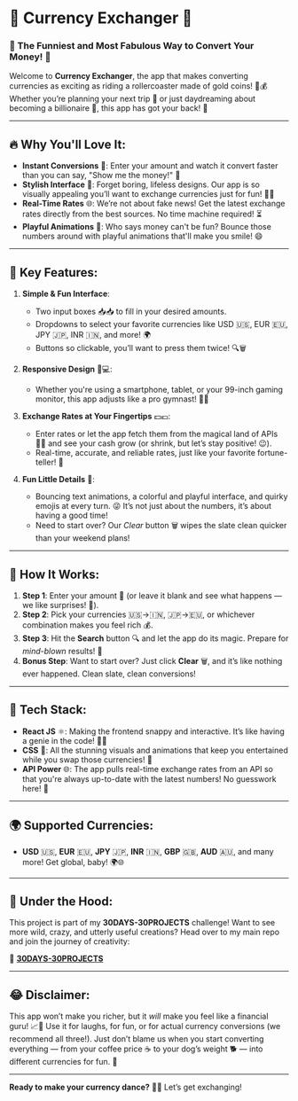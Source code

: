 # 💱 **Currency Exchanger** 💸

### 🌟 The Funniest and Most Fabulous Way to Convert Your Money! 🌟

Welcome to **Currency Exchanger**, the app that makes converting currencies as exciting as riding a rollercoaster made of gold coins! 🎢💰 Whether you’re planning your next trip 🛫 or just daydreaming about becoming a billionaire 💸, this app has got your back! 💪

---

## 🔥 **Why You'll Love It**:

- **Instant Conversions** 🔄: Enter your amount and watch it convert faster than you can say, "Show me the money!" 🤑
- **Stylish Interface** 🎨: Forget boring, lifeless designs. Our app is so visually appealing you’ll want to exchange currencies just for fun! 💃🕺
- **Real-Time Rates** 🌐: We’re not about fake news! Get the latest exchange rates directly from the best sources. No time machine required! ⏳
- **Playful Animations** 🎉: Who says money can't be fun? Bounce those numbers around with playful animations that'll make you smile! 😄

---

## 🤩 **Key Features**:

1. **Simple & Fun Interface**:
   - Two input boxes 📥📥 to fill in your desired amounts.
   - Dropdowns to select your favorite currencies like USD 🇺🇸, EUR 🇪🇺, JPY 🇯🇵, INR 🇮🇳, and more! 🌍
   - Buttons so clickable, you’ll want to press them twice! 🔍🗑️

2. **Responsive Design** 📱💻:
   - Whether you're using a smartphone, tablet, or your 99-inch gaming monitor, this app adjusts like a pro gymnast! 🤸‍♀️

3. **Exchange Rates at Your Fingertips** 💵💶:
   - Enter rates or let the app fetch them from the magical land of APIs 🧙‍♂️ and see your cash grow (or shrink, but let’s stay positive! 😉).
   - Real-time, accurate, and reliable rates, just like your favorite fortune-teller! 🔮

4. **Fun Little Details** 🎯:
   - Bouncing text animations, a colorful and playful interface, and quirky emojis at every turn. 😜 It’s not just about the numbers, it’s about having a good time!
   - Need to start over? Our *Clear* button 🗑️ wipes the slate clean quicker than your weekend plans! 

---

## 🚀 **How It Works**:

1. **Step 1**: Enter your amount 🔢 (or leave it blank and see what happens — we like surprises! 🎁).
2. **Step 2**: Pick your currencies 🇺🇸→🇮🇳, 🇯🇵→🇪🇺, or whichever combination makes you feel rich 💰.
3. **Step 3**: Hit the **Search** button 🔍 and let the app do its magic. Prepare for *mind-blown* results! 🤯
4. **Bonus Step**: Want to start over? Just click **Clear** 🗑️, and it’s like nothing ever happened. Clean slate, clean conversions!

---

## 💼 **Tech Stack**:

- **React JS** ⚛️: Making the frontend snappy and interactive. It’s like having a genie in the code! 🧞‍♂️
- **CSS** 🎨: All the stunning visuals and animations that keep you entertained while you swap those currencies! 🎉
- **API Power** 🌐: The app pulls real-time exchange rates from an API so that you're always up-to-date with the latest numbers! No guesswork here! 🎯

---

## 🌍 **Supported Currencies**:
- **USD** 🇺🇸, **EUR** 🇪🇺, **JPY** 🇯🇵, **INR** 🇮🇳, **GBP** 🇬🇧, **AUD** 🇦🇺, and many more! Get global, baby! 🌍🌐

---

## 🚧 **Under the Hood**:

This project is part of my **30DAYS-30PROJECTS** challenge! Want to see more wild, crazy, and utterly useful creations? Head over to my main repo and join the journey of creativity:

🔗 **[30DAYS-30PROJECTS](https://github.com/Sumitsahani/30DAYS-30PROJECTS)**

---

## 😂 **Disclaimer**:
This app won’t make you richer, but it *will* make you feel like a financial guru! 📈💼 Use it for laughs, for fun, or for actual currency conversions (we recommend all three!). Just don’t blame us when you start converting everything — from your coffee price ☕ to your dog’s weight 🐕 — into different currencies for fun. 🤪

---

**Ready to make your currency dance?** 💃🕺 Let’s get exchanging!